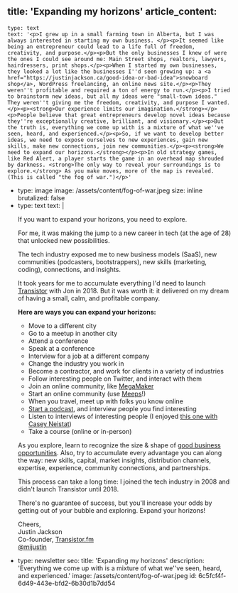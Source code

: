 title: 'Expanding my horizons'
article_content:
  -
    type: text
    text: '<p>I grew up in a small farming town in Alberta, but I was always interested in starting my own business. </p><p>It seemed like being an entrepreneur could lead to a life full of freedom, creativity, and purpose.</p><p>But the only businesses I knew of were the ones I could see around me: Main Street shops, realtors, lawyers, hairdressers, print shops.</p><p>When I started my own businesses, they looked a lot like the businesses I''d seen growing up: a <a href="https://justinjackson.ca/good-idea-or-bad-idea">snowboard shop</a>, WordPress freelancing, an online news site.</p><p>They weren''t profitable and required a ton of energy to run.</p><p>I tried to brainstorm new ideas, but all my ideas were "small-town ideas." They weren''t giving me the freedom, creativity, and purpose I wanted.</p><p><strong>Our experience limits our imagination.</strong></p><p>People believe that great entrepreneurs develop novel ideas because they''re exceptionally creative, brilliant, and visionary.</p><p>But the truth is, everything we come up with is a mixture of what we''ve seen, heard, and experienced.</p><p>So, if we want to develop better ideas, we need to expose ourselves to new experiences, gain new skills, make new connections, join new communities.</p><p><strong>We need to expand our horizons.</strong></p><p>In old strategy games, like Red Alert, a player starts the game in an overhead map shrouded by darkness. <strong>The only way to reveal your surroundings is to explore.</strong> As you make moves, more of the map is revealed. (This is called "the fog of war.")</p>'
  -
    type: image
    image: /assets/content/fog-of-war.jpeg
    size: inline
    brutalized: false
  -
    type: text
    text: |
      <p>If you want to expand your horizons, you need to explore.</p><p>For me, it was making the jump to a new career in tech (at the age of 28) that unlocked new possibilities.</p><p>The tech industry exposed me to new business models (SaaS), new communities (podcasters, bootstrappers), new skills (marketing, coding), connections, and insights.</p><p>It took years for me to accumulate everything I'd need to launch <a href="https://transistor.fm/?via=justin">Transistor</a> with Jon in 2018. But it was worth it: it delivered on my dream of having a small, calm, and profitable company.</p><p><strong>Here are ways you can expand your horizons:</strong></p><ul><li>Move to a different city</li><li>Go to a meetup in another city</li><li>Attend a conference</li><li>Speak at a conference</li><li>Interview for a job at a different company</li><li>Change the industry you work in</li><li>Become a contractor, and work for clients in a variety of industries</li><li>Follow interesting people on Twitter, and interact with them</li><li>Join an online community, like <a href="https://megamaker.meeps.app/">MegaMaker</a></li><li>Start an online community (use <a href="https://meeps.app/">Meeps</a>!)</li><li>When you travel, meet up with folks you know online</li><li><a href="https://transistor.fm/how-to-start-a-podcast/?via=justin">Start a podcast</a>, and interview people you find interesting</li><li>Listen to interviews of interesting people (I enjoyed <a href="https://www.youtube.com/watch?v=OgJ0vNRjiM0">this one with Casey Neistat</a>)</li><li>Take a course (online or in-person)</li></ul><p>As you explore, learn to recognize the size &amp; shape of <a href="https://justinjackson.ca/build">good business opportunities</a>. Also, try to accumulate every advantage you can along the way: new skills, capital, market insights, distribution channels, expertise, experience, community connections, and partnerships.</p><p>This process can take a long time: I joined the tech industry in 2008 and didn't launch Transistor until 2018.</p><p>There's no guarantee of success, but you'll increase your odds by getting out of your bubble and exploring. Expand your horizons!</p><p>Cheers,<br>Justin Jackson<br>Co-founder, <a href="https://transistor.fm/?via=justin">Transistor.fm</a>
      <br><a href="https://twitter.com/mijustin">@mijustin</a></p>
  -
    type: newsletter
seo:
  title: 'Expanding my horizons'
  description: 'Everything we come up with is a mixture of what we''ve seen, heard, and experienced.'
  image: /assets/content/fog-of-war.jpeg
id: 6c5fcf4f-6d49-443e-bfd2-6b30d1b7dd54
